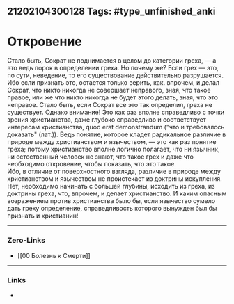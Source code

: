 21202104300128
Tags: #type_unfinished_anki 
---
# Откровение

Стало быть, Сократ не поднимается в целом до категории греха, — а это ведь порок в определении греха. Но почему же? Если грех — это, по сути, неведение, то его существование действительно разрушается. Ибо если признать это, остается только верить, как. впрочем, и делал Сократ, что никто никогда не совершает неправого, зная, что такое правое, или же что никто никогда не будет этого делать, зная, что это неправое. Стало быть, если Сократ все это так определил, греха не существует. Однако внимание! Это как раз вполне справедливо с точки зрения христианства, даже глубоко справедливо и соответствует интересам христианства, quod erat demonstrandum ("что и требовалось доказать" (лат.)). Ведь понятие, которое кладет радикальное различие в природе между христианством и язычеством, — это как раз понятие греха; потому христианство вполне логично полагает, что ни язычник, ни естественный человек не знают, что такое грех и даже что необходимо откровение, чтобы показать, что это такое.<br>Ибо, в отличие от поверхностного взгляда, различие в природе между христианством и язычеством не проистекает из доктрины искупления. Нет, необходимо начинать с большей глубины, исходить из греха, из доктрины греха, что, впрочем, и делает христианство. И каким опасным возражением против христианства было бы, если язычество сумело дать греху определение, справедливость которого вынужден был бы признать и христианин!

---
### Zero-Links
- [[00 Болезнь к Смерти]]
---
### Links
-